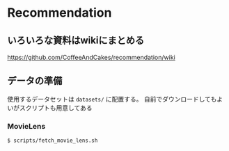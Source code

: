 # Recommendation

## いろいろな資料はwikiにまとめる
https://github.com/CoffeeAndCakes/recommendation/wiki

## データの準備
使用するデータセットは `datasets/` に配置する。
自前でダウンロードしてもよいがスクリプトも用意してある

### MovieLens
```sh
$ scripts/fetch_movie_lens.sh
```
